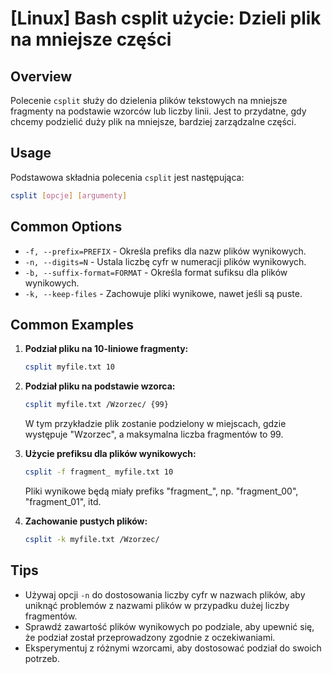 # [Linux] Bash csplit użycie: Dzieli plik na mniejsze części

## Overview
Polecenie `csplit` służy do dzielenia plików tekstowych na mniejsze fragmenty na podstawie wzorców lub liczby linii. Jest to przydatne, gdy chcemy podzielić duży plik na mniejsze, bardziej zarządzalne części.

## Usage
Podstawowa składnia polecenia `csplit` jest następująca:

```bash
csplit [opcje] [argumenty]
```

## Common Options
- `-f, --prefix=PREFIX` - Określa prefiks dla nazw plików wynikowych.
- `-n, --digits=N` - Ustala liczbę cyfr w numeracji plików wynikowych.
- `-b, --suffix-format=FORMAT` - Określa format sufiksu dla plików wynikowych.
- `-k, --keep-files` - Zachowuje pliki wynikowe, nawet jeśli są puste.

## Common Examples

1. **Podział pliku na 10-liniowe fragmenty:**
   ```bash
   csplit myfile.txt 10
   ```

2. **Podział pliku na podstawie wzorca:**
   ```bash
   csplit myfile.txt /Wzorzec/ {99}
   ```
   W tym przykładzie plik zostanie podzielony w miejscach, gdzie występuje "Wzorzec", a maksymalna liczba fragmentów to 99.

3. **Użycie prefiksu dla plików wynikowych:**
   ```bash
   csplit -f fragment_ myfile.txt 10
   ```
   Pliki wynikowe będą miały prefiks "fragment_", np. "fragment_00", "fragment_01", itd.

4. **Zachowanie pustych plików:**
   ```bash
   csplit -k myfile.txt /Wzorzec/
   ```

## Tips
- Używaj opcji `-n` do dostosowania liczby cyfr w nazwach plików, aby uniknąć problemów z nazwami plików w przypadku dużej liczby fragmentów.
- Sprawdź zawartość plików wynikowych po podziale, aby upewnić się, że podział został przeprowadzony zgodnie z oczekiwaniami.
- Eksperymentuj z różnymi wzorcami, aby dostosować podział do swoich potrzeb.